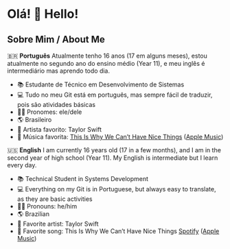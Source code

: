 # Olá! 👋 Hello!

## Sobre Mim / About Me

🇧🇷 **Português**
Atualmente tenho 16 anos (17 em alguns meses), estou atualmente no segundo ano do ensino médio (Year 11), e meu inglês é intermediário mas aprendo todo dia.

- 📚 Estudante de Técnico em Desenvolvimento de Sistemas
- 💻 Tudo no meu Git está em português, mas sempre fácil de traduzir, pois são atividades básicas
- 👨‍💼 Pronomes: ele/dele
- 🌎 Brasileiro
- 🎤 Artista favorito: Taylor Swift
- 🎵 Música favorita: [This Is Why We Can’t Have Nice Things](https://open.spotify.com/track/07NxDD1iKCHbAldceD7QLP?autoplay=true) ([Apple Music](https://music.apple.com/br/album/this-is-why-we-cant-have-nice-things/1445765846?i=1445766358))

🇺🇸 **English**
I am currently 16 years old (17 in a few months), and I am in the second year of high school (Year 11). My English is intermediate but I learn every day.

- 📚 Technical Student in Systems Development
- 💻 Everything on my Git is in Portuguese, but always easy to translate, as they are basic activities
- 👨‍💼 Pronouns: he/him
- 🌎 Brazilian
- 🎤 Favorite artist: Taylor Swift
- 🎵 Favorite song: This Is Why We Can’t Have Nice Things [Spotify](https://open.spotify.com/track/07NxDD1iKCHbAldceD7QLP?autoplay=true) ([Apple Music](https://music.apple.com/br/album/this-is-why-we-cant-have-nice-things/1445765846?i=1445766358))
